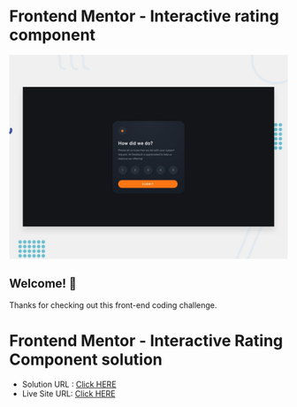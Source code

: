# Frontend Mentor - Interactive rating component

![Design preview for the Interactive rating component coding challenge](./design/desktop-preview.jpg)

## Welcome! 👋

Thanks for checking out this front-end coding challenge.

# Frontend Mentor - Interactive Rating Component solution

- Solution URL : [Click HERE]()
- Live Site URL: [Click HERE]()
